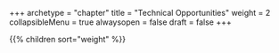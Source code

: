 +++
archetype = "chapter"
title = "Technical Opportunities"
weight = 2
collapsibleMenu = true
alwaysopen = false
draft = false
+++

{{% children sort="weight" %}}


